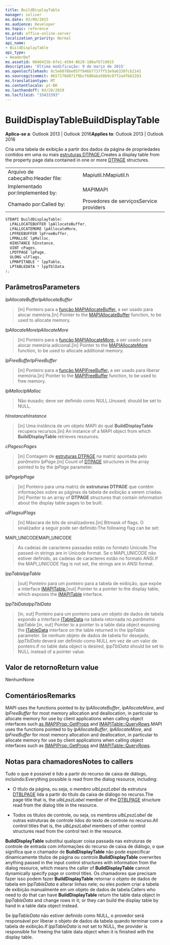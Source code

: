 ```yaml
---
title: BuildDisplayTable
manager: soliver
ms.date: 03/09/2015
ms.audience: Developer
ms.topic: reference
ms.prod: office-online-server
localization_priority: Normal
api_name:
- BuildDisplayTable
api_type:
- HeaderDef
ms.assetid: 0846415b-6fe1-4504-8620-108af6719015
description: 'Última modificação: 9 de março de 2015'
ms.openlocfilehash: 8c5e6078be05ff846b7737ff53e9a6338fcb2141
ms.sourcegitcommit: 8657170d071f9bcf680aba50b9c07f2a4fb82283
ms.translationtype: MT
ms.contentlocale: pt-BR
ms.lasthandoff: 04/28/2019
ms.locfileid: "33431593"
---
```

# <a name="builddisplaytable"></a><span data-ttu-id="f511a-103">BuildDisplayTable</span><span class="sxs-lookup"><span data-stu-id="f511a-103">BuildDisplayTable</span></span>

  
  
<span data-ttu-id="f511a-104">**Aplica-se a**: Outlook 2013 | Outlook 2016</span><span class="sxs-lookup"><span data-stu-id="f511a-104">**Applies to**: Outlook 2013 | Outlook 2016</span></span> 
  
<span data-ttu-id="f511a-105">Cria uma tabela de exibição a partir dos dados da página de propriedades contidos em uma ou mais [estruturas DTPAGE.](dtpage.md)</span><span class="sxs-lookup"><span data-stu-id="f511a-105">Creates a display table from the property page data contained in one or more [DTPAGE](dtpage.md) structures.</span></span> 
  
|||
|:-----|:-----|
|<span data-ttu-id="f511a-106">Arquivo de cabeçalho:</span><span class="sxs-lookup"><span data-stu-id="f511a-106">Header file:</span></span>  <br/> |<span data-ttu-id="f511a-107">Mapiutil.h</span><span class="sxs-lookup"><span data-stu-id="f511a-107">Mapiutil.h</span></span>  <br/> |
|<span data-ttu-id="f511a-108">Implementado por:</span><span class="sxs-lookup"><span data-stu-id="f511a-108">Implemented by:</span></span>  <br/> |<span data-ttu-id="f511a-109">MAPI</span><span class="sxs-lookup"><span data-stu-id="f511a-109">MAPI</span></span>  <br/> |
|<span data-ttu-id="f511a-110">Chamado por:</span><span class="sxs-lookup"><span data-stu-id="f511a-110">Called by:</span></span>  <br/> |<span data-ttu-id="f511a-111">Provedores de serviços</span><span class="sxs-lookup"><span data-stu-id="f511a-111">Service providers</span></span>  <br/> |
   
```cpp
STDAPI BuildDisplayTable(
  LPALLOCATEBUFFER lpAllocateBuffer,
  LPALLOCATEMORE lpAllocateMore,
  LPFREEBUFFER lpFreeBuffer,
  LPMALLOC lpMalloc,
  HINSTANCE hInstance,
  UINT cPages,
  LPDTPAGE lpPage,
  ULONG ulFlags,
  LPMAPITABLE * lppTable,
  LPTABLEDATA * lppTblData
);
```

## <a name="parameters"></a><span data-ttu-id="f511a-112">Parâmetros</span><span class="sxs-lookup"><span data-stu-id="f511a-112">Parameters</span></span>

 <span data-ttu-id="f511a-113">_lpAllocateBuffer_</span><span class="sxs-lookup"><span data-stu-id="f511a-113">_lpAllocateBuffer_</span></span>
  
> <span data-ttu-id="f511a-114">[in] Ponteiro para a [função MAPIAllocateBuffer,](mapiallocatebuffer.md) a ser usado para alocar memória.</span><span class="sxs-lookup"><span data-stu-id="f511a-114">[in] Pointer to the [MAPIAllocateBuffer](mapiallocatebuffer.md) function, to be used to allocate memory.</span></span> 
    
 <span data-ttu-id="f511a-115">_lpAllocateMore_</span><span class="sxs-lookup"><span data-stu-id="f511a-115">_lpAllocateMore_</span></span>
  
> <span data-ttu-id="f511a-116">[in] Ponteiro para a [função MAPIAllocateMore,](mapiallocatemore.md) a ser usado para alocar memória adicional.</span><span class="sxs-lookup"><span data-stu-id="f511a-116">[in] Pointer to the [MAPIAllocateMore](mapiallocatemore.md) function, to be used to allocate additional memory.</span></span> 
    
 <span data-ttu-id="f511a-117">_lpFreeBuffer_</span><span class="sxs-lookup"><span data-stu-id="f511a-117">_lpFreeBuffer_</span></span>
  
> <span data-ttu-id="f511a-118">[in] Ponteiro para a [função MAPIFreeBuffer,](mapifreebuffer.md) a ser usado para liberar memória.</span><span class="sxs-lookup"><span data-stu-id="f511a-118">[in] Pointer to the [MAPIFreeBuffer](mapifreebuffer.md) function, to be used to free memory.</span></span> 
    
 <span data-ttu-id="f511a-119">_lpMalloc_</span><span class="sxs-lookup"><span data-stu-id="f511a-119">_lpMalloc_</span></span>
  
> <span data-ttu-id="f511a-120">Não éusado; deve ser definido como NULL.</span><span class="sxs-lookup"><span data-stu-id="f511a-120">Unused; should be set to NULL.</span></span> 
    
 <span data-ttu-id="f511a-121">_hInstance_</span><span class="sxs-lookup"><span data-stu-id="f511a-121">_hInstance_</span></span>
  
> <span data-ttu-id="f511a-122">[in] Uma instância de um objeto MAPI do qual **BuildDisplayTable** recupera recursos.</span><span class="sxs-lookup"><span data-stu-id="f511a-122">[in] An instance of a MAPI object from which **BuildDisplayTable** retrieves resources.</span></span> 
    
 <span data-ttu-id="f511a-123">_cPages_</span><span class="sxs-lookup"><span data-stu-id="f511a-123">_cPages_</span></span>
  
> <span data-ttu-id="f511a-124">[in] Contagem de [estruturas DTPAGE](dtpage.md) na matriz apontada pelo _parâmetro lpPage._</span><span class="sxs-lookup"><span data-stu-id="f511a-124">[in] Count of [DTPAGE](dtpage.md) structures in the array pointed to by the  _lpPage_ parameter.</span></span> 
    
 <span data-ttu-id="f511a-125">_lpPage_</span><span class="sxs-lookup"><span data-stu-id="f511a-125">_lpPage_</span></span>
  
> <span data-ttu-id="f511a-126">[in] Ponteiro para uma matriz de **estruturas DTPAGE** que contêm informações sobre as páginas da tabela de exibição a serem criadas.</span><span class="sxs-lookup"><span data-stu-id="f511a-126">[in] Pointer to an array of **DTPAGE** structures that contain information about the display table pages to be built.</span></span> 
    
 <span data-ttu-id="f511a-127">_ulFlags_</span><span class="sxs-lookup"><span data-stu-id="f511a-127">_ulFlags_</span></span>
  
> <span data-ttu-id="f511a-128">[in] Máscara de bits de sinalizadores.</span><span class="sxs-lookup"><span data-stu-id="f511a-128">[in] Bitmask of flags.</span></span> <span data-ttu-id="f511a-129">O sinalizador a seguir pode ser definido:</span><span class="sxs-lookup"><span data-stu-id="f511a-129">The following flag can be set:</span></span>
    
<span data-ttu-id="f511a-130">MAPI_UNICODE</span><span class="sxs-lookup"><span data-stu-id="f511a-130">MAPI_UNICODE</span></span> 
  
> <span data-ttu-id="f511a-131">As cadeias de caracteres passadas estão no formato Unicode.</span><span class="sxs-lookup"><span data-stu-id="f511a-131">The passed-in strings are in Unicode format.</span></span> <span data-ttu-id="f511a-132">Se o MAPI_UNICODE não estiver definido, as cadeias de caracteres estão no formato ANSI.</span><span class="sxs-lookup"><span data-stu-id="f511a-132">If the MAPI_UNICODE flag is not set, the strings are in ANSI format.</span></span> 
    
 <span data-ttu-id="f511a-133">_lppTable_</span><span class="sxs-lookup"><span data-stu-id="f511a-133">_lppTable_</span></span>
  
> <span data-ttu-id="f511a-134">[out] Ponteiro para um ponteiro para a tabela de exibição, que expõe a interface [IMAPITable.](imapitableiunknown.md)</span><span class="sxs-lookup"><span data-stu-id="f511a-134">[out] Pointer to a pointer to the display table, which exposes the [IMAPITable](imapitableiunknown.md) interface.</span></span> 
    
 <span data-ttu-id="f511a-135">_lppTblData_</span><span class="sxs-lookup"><span data-stu-id="f511a-135">_lppTblData_</span></span>
  
> <span data-ttu-id="f511a-136">[in, out] Ponteiro para um ponteiro para um objeto de dados de tabela expondo a interface [ITableData](itabledataiunknown.md) na tabela retornada no _parâmetro lppTable._</span><span class="sxs-lookup"><span data-stu-id="f511a-136">[in, out] Pointer to a pointer to a table data object exposing the [ITableData](itabledataiunknown.md) interface on the table returned in the  _lppTable_ parameter.</span></span> <span data-ttu-id="f511a-137">Se nenhum objeto de dados de tabela for desejado,  _lppTblData_ deverá ser definido como NULL em vez de um valor de ponteiro.</span><span class="sxs-lookup"><span data-stu-id="f511a-137">If no table data object is desired,  _lppTblData_ should be set to NULL instead of a pointer value.</span></span> 
    
## <a name="return-value"></a><span data-ttu-id="f511a-138">Valor de retorno</span><span class="sxs-lookup"><span data-stu-id="f511a-138">Return value</span></span>

<span data-ttu-id="f511a-139">Nenhum</span><span class="sxs-lookup"><span data-stu-id="f511a-139">None</span></span>
  
## <a name="remarks"></a><span data-ttu-id="f511a-140">Comentários</span><span class="sxs-lookup"><span data-stu-id="f511a-140">Remarks</span></span>

<span data-ttu-id="f511a-141">MAPI uses the functions pointed to  _by lpAllocateBuffer_,  _lpAllocateMore_, and  _lpFreeBuffer_ for most memory allocation and deallocation, in particular to allocate memory for use by client applications when calling object interfaces such [as IMAPIProp::GetProps](imapiprop-getprops.md) and [IMAPITable::QueryRows](imapitable-queryrows.md).</span><span class="sxs-lookup"><span data-stu-id="f511a-141">MAPI uses the functions pointed to by  _lpAllocateBuffer_,  _lpAllocateMore_, and  _lpFreeBuffer_ for most memory allocation and deallocation, in particular to allocate memory for use by client applications when calling object interfaces such as [IMAPIProp::GetProps](imapiprop-getprops.md) and [IMAPITable::QueryRows](imapitable-queryrows.md).</span></span> 
  
## <a name="notes-to-callers"></a><span data-ttu-id="f511a-142">Notas para chamadores</span><span class="sxs-lookup"><span data-stu-id="f511a-142">Notes to callers</span></span>

<span data-ttu-id="f511a-143">Tudo o que é possível é lido a partir do recurso de caixa de diálogo, incluindo:</span><span class="sxs-lookup"><span data-stu-id="f511a-143">Everything possible is read from the dialog resource, including:</span></span>
  
- <span data-ttu-id="f511a-144">O título da página, ou seja, o  _membro ulbLpszLabel_ da estrutura [DTBLPAGE](dtblpage.md) lida a partir do título da caixa de diálogo no recurso.</span><span class="sxs-lookup"><span data-stu-id="f511a-144">The page title that is, the  _ulbLpszLabel_ member of the [DTBLPAGE](dtblpage.md) structure read from the dialog title in the resource.</span></span> 
    
- <span data-ttu-id="f511a-145">Todos os títulos de controle, ou seja, os membros  _ulbLpszLabel_ de outras estruturas de controle lidos do texto de controle no recurso.</span><span class="sxs-lookup"><span data-stu-id="f511a-145">All control titles that is, the  _ulbLpszLabel_ members of other control structures read from the control text in the resource.</span></span> 
    
 <span data-ttu-id="f511a-146">**BuildDisplayTable** substitui qualquer coisa passada nas estruturas de controle de entrada com informações do recurso de caixa de diálogo, o que significa que o chamador de **BuildDisplayTable** não pode especificar dinamicamente títulos de página ou controle.</span><span class="sxs-lookup"><span data-stu-id="f511a-146">**BuildDisplayTable** overwrites anything passed in the input control structures with information from the dialog resource, which means the caller of **BuildDisplayTable** cannot dynamically specify page or control titles.</span></span> <span data-ttu-id="f511a-147">Os chamadores que precisam fazer isso podem fazer **BuildDisplayTable** retornar o objeto de dados de tabela em  _lppTableData_ e alterar linhas nele; ou eles podem criar a tabela de exibição manualmente em um objeto de dados de tabela.</span><span class="sxs-lookup"><span data-stu-id="f511a-147">Callers who need to do that can have **BuildDisplayTable** return the table data object in  _lppTableData_ and change rows in it; or they can build the display table by hand in a table data object instead.</span></span> 
  
<span data-ttu-id="f511a-148">Se  _lppTableData_ não estiver definido como NULL, o provedor será responsável por liberar o objeto de dados da tabela quando terminar com a tabela de exibição.</span><span class="sxs-lookup"><span data-stu-id="f511a-148">If  _lppTableData_ is not set to NULL, the provider is responsible for freeing the table data object when it is finished with the display table.</span></span> 
  

